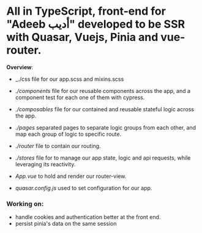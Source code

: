 # All in TypeScript, front-end for "Adeeb أديب" developed to be **SSR** with Quasar, Vuejs, Pinia and vue-router.

**Overview**:

- \_./css file for our app.scss and mixins.scss

- _./components_ file for our reusable components across the app, and a
  component test for each one of them with cypress.

- _./composables_ file for our contained and reusable stateful logic across the app.

- _./pages_ separated pages to separate logic groups from each other, and map
  each group of logic to specific route.

- _./router_ file to contain our routing.

- _./stores_ file for to manage our app state, logic and api requests, while
  leveraging its reactivity.

- _App.vue_ to hold and render our router-view.

- _quasar.config.js_ used to set configuration for our app.

### Working on:

- handle cookies and authentication better at the front end.
- persist pinia's data on the same session
